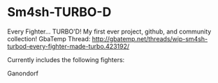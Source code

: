 # Sm4sh-TURBO-D
Every Fighter... TURBO'D!
My first ever project, github, and community collection!
GbaTemp Thread: http://gbatemp.net/threads/wip-sm4sh-turbod-every-fighter-made-turbo.423192/

Currently includes the following fighters:

Ganondorf
